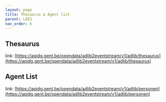 ```yaml
---
layout: page
title: Thesaurus & Agent list
parent: LDES
nav_order: 6
---
```



## **Thesaurus** 

link: [https://apidg.gent.be/opendata/adlib2eventstream/v1/adlib/thesaurus](https://apidg.gent.be/opendata/adlib2eventstream/v1/adlib/thesaurus)  

## **Agent List**


link: [https://apidg.gent.be/opendata/adlib2eventstream/v1/adlib/personen](https://apidg.gent.be/opendata/adlib2eventstream/v1/adlib/personen)  
